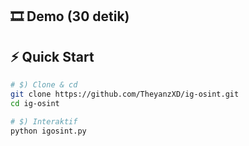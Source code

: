 
## 🎞️ Demo (30 detik)
## ⚡️ Quick Start
```bash
# $) Clone & cd
git clone https://github.com/TheyanzXD/ig-osint.git
cd ig-osint

# $) Interaktif
python igosint.py

```
